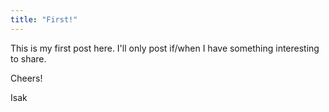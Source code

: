 ```yaml
---
title: "First!"
---
```


This is my first post here. I'll only post if/when I have something interesting to share.

Cheers!

Isak

